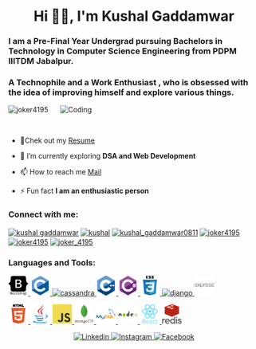 <h1 align="center">Hi 👋🏻, I'm Kushal Gaddamwar</h1>

<h3 align="left">I am a Pre-Final Year Undergrad pursuing Bachelors in Technology in Computer Science Engineering from PDPM IIITDM Jabalpur.</h3>

<h3 align="left">A Technophile and a Work Enthusiast , who is obsessed with the idea of improving himself and explore various things.</h3>

<img align="right" alt="Coding" width="400" src="https://media.tenor.com/qJ5evVs-_uUAAAAC/coding.gif">
<p align="left"> <img src="https://komarev.com/ghpvc/?username=joker4195&label=Profile%20views&color=0e75b6&style=flat" alt="joker4195" /> </p>

<p align="left"> <a href="https://twitter.com/" target="blank"><img src="https://img.shields.io/twitter/follow/?logo=twitter&style=for-the-badge" alt="" /></a> </p>

- 📄Chek out my [Resume](https://drive.google.com/file/d/13P2r0WFbs4ARt0BoO14NVuGZq8fxez3F/view?usp=drivesdk)

- 🌱 I’m currently exploring **DSA and Web Development**

- 📫 How to reach me <a href="kushalgaddamwar121@gmail.com" > Mail </a>

- ⚡ Fun fact **I am an enthusiastic person**
<h3 align="left">Connect with me:</h3>
<p align="left">
<a href="https://linkedin.com/in/kushal gaddamwar" target="blank"><img align="center" src="https://raw.githubusercontent.com/rahuldkjain/github-profile-readme-generator/master/src/images/icons/Social/linked-in-alt.svg" alt="kushal gaddamwar" height="30" width="40" /></a>
<a href="https://fb.com/kushal" target="blank"><img align="center" src="https://raw.githubusercontent.com/rahuldkjain/github-profile-readme-generator/master/src/images/icons/Social/facebook.svg" alt="kushal" height="30" width="40" /></a>
<a href="https://instagram.com/kushal_gaddamwar0811" target="blank"><img align="center" src="https://raw.githubusercontent.com/rahuldkjain/github-profile-readme-generator/master/src/images/icons/Social/instagram.svg" alt="kushal_gaddamwar0811" height="30" width="40" /></a>
<a href="https://www.codechef.com/users/joker4195" target="blank"><img align="center" src="https://cdn.jsdelivr.net/npm/simple-icons@3.1.0/icons/codechef.svg" alt="joker4195" height="30" width="40" /></a>
<a href="https://codeforces.com/profile/joker4195" target="blank"><img align="center" src="https://raw.githubusercontent.com/rahuldkjain/github-profile-readme-generator/master/src/images/icons/Social/codeforces.svg" alt="joker4195" height="30" width="40" /></a>
<a href="https://www.leetcode.com/joker_4195" target="blank"><img align="center" src="https://raw.githubusercontent.com/rahuldkjain/github-profile-readme-generator/master/src/images/icons/Social/leet-code.svg" alt="joker_4195" height="30" width="40" /></a>
</p>

<h3 align="left">Languages and Tools:</h3>
<p align="left"> <a href="https://getbootstrap.com" target="_blank" rel="noreferrer"> <img src="https://raw.githubusercontent.com/devicons/devicon/master/icons/bootstrap/bootstrap-plain-wordmark.svg" alt="bootstrap" width="40" height="40"/> </a> <a href="https://www.cprogramming.com/" target="_blank" rel="noreferrer"> <img src="https://raw.githubusercontent.com/devicons/devicon/master/icons/c/c-original.svg" alt="c" width="40" height="40"/> </a> <a href="https://cassandra.apache.org/" target="_blank" rel="noreferrer"> <img src="https://www.vectorlogo.zone/logos/apache_cassandra/apache_cassandra-icon.svg" alt="cassandra" width="40" height="40"/> </a> <a href="https://www.w3schools.com/cpp/" target="_blank" rel="noreferrer"> <img src="https://raw.githubusercontent.com/devicons/devicon/master/icons/cplusplus/cplusplus-original.svg" alt="cplusplus" width="40" height="40"/> </a> <a href="https://www.w3schools.com/cs/" target="_blank" rel="noreferrer"> <img src="https://raw.githubusercontent.com/devicons/devicon/master/icons/csharp/csharp-original.svg" alt="csharp" width="40" height="40"/> </a> <a href="https://www.w3schools.com/css/" target="_blank" rel="noreferrer"> <img src="https://raw.githubusercontent.com/devicons/devicon/master/icons/css3/css3-original-wordmark.svg" alt="css3" width="40" height="40"/> </a> <a href="https://www.djangoproject.com/" target="_blank" rel="noreferrer"> <img src="https://cdn.worldvectorlogo.com/logos/django.svg" alt="django" width="40" height="40"/> </a>
 <a href="https://expressjs.com" target="_blank" rel="noreferrer"> <img src="https://raw.githubusercontent.com/devicons/devicon/master/icons/express/express-original-wordmark.svg" alt="express" width="40" height="40"/> </a>
 <p align="left">
  <a href="https://www.w3.org/html/" target="_blank" rel="noreferrer"> <img src="https://raw.githubusercontent.com/devicons/devicon/master/icons/html5/html5-original-wordmark.svg" alt="html5" width="40" height="40"/> </a> <a href="https://www.java.com" target="_blank" rel="noreferrer"> <img src="https://raw.githubusercontent.com/devicons/devicon/master/icons/java/java-original.svg" alt="java" width="40" height="40"/> </a> <a href="https://developer.mozilla.org/en-US/docs/Web/JavaScript" target="_blank" rel="noreferrer"> <img src="https://raw.githubusercontent.com/devicons/devicon/master/icons/javascript/javascript-original.svg" alt="javascript" width="40" height="40"/> </a> <a href="https://www.mongodb.com/" target="_blank" rel="noreferrer"> <img src="https://raw.githubusercontent.com/devicons/devicon/master/icons/mongodb/mongodb-original-wordmark.svg" alt="mongodb" width="40" height="40"/> </a> <a href="https://www.mysql.com/" target="_blank" rel="noreferrer"> <img src="https://raw.githubusercontent.com/devicons/devicon/master/icons/mysql/mysql-original-wordmark.svg" alt="mysql" width="40" height="40"/> </a> <a href="https://nodejs.org" target="_blank" rel="noreferrer"> <img src="https://raw.githubusercontent.com/devicons/devicon/master/icons/nodejs/nodejs-original-wordmark.svg" alt="nodejs" width="40" height="40"/> </a> <a href="https://reactjs.org/" target="_blank" rel="noreferrer"> <img src="https://raw.githubusercontent.com/devicons/devicon/master/icons/react/react-original-wordmark.svg" alt="react" width="40" height="40"/> </a> <a href="https://redis.io" target="_blank" rel="noreferrer"> <img src="https://raw.githubusercontent.com/devicons/devicon/master/icons/redis/redis-original-wordmark.svg" alt="redis" width="40" height="40"/> </a> </p>



<p align="center">
  
  <a href="https://www.linkedin.com/in/kushal-gaddamwar-966044202/">
    <img alt="Linkedin" src="https://img.shields.io/badge/Linkedin--_.svg?style=social&logo=linkedin"/>
  </a>
  <a href="https://www.instagram.com/kushal_gaddamwar0811/">
    <img alt="Instagram" src="https://img.shields.io/badge/Instagram--_.svg?style=social&logo=instagram"/>
  </a>
  <a href="https://www.facebook.com/kushalgaddamwar4195/">
    <img alt="Facebook" src="https://img.shields.io/badge/Facebook--_.svg?style=social&logo=facebook"/>
  </a>
  

</p>
